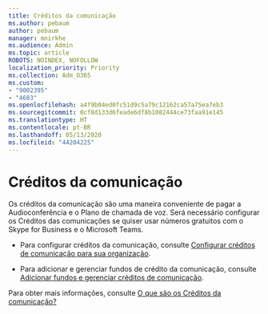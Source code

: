 ```yaml
---
title: Créditos da comunicação
ms.author: pebaum
author: pebaum
manager: mnirkhe
ms.audience: Admin
ms.topic: article
ROBOTS: NOINDEX, NOFOLLOW
localization_priority: Priority
ms.collection: Adm_O365
ms.custom:
- "9002395"
- "4683"
ms.openlocfilehash: a4f9b04ed0fc51d9c5a79c12162ca57a75ea7eb3
ms.sourcegitcommit: 0cf8d133d6feade6df8b1082444ce73faa91e145
ms.translationtype: HT
ms.contentlocale: pt-BR
ms.lasthandoff: 05/13/2020
ms.locfileid: "44204225"
---
```

# <a name="communication-credits"></a>Créditos da comunicação

Os créditos da comunicação são uma maneira conveniente de pagar a Audioconferência e o Plano de chamada de voz. Será necessário configurar os Créditos das comunicações se quiser usar números gratuitos com o Skype for Business e o Microsoft Teams.

- Para configurar créditos da comunicação, consulte [Configurar créditos de comunicação para sua organização](https://docs.microsoft.com/microsoftteams/set-up-communications-credits-for-your-organization). 

- Para adicionar e gerenciar fundos de crédito da comunicação, consulte [Adicionar fundos e gerenciar créditos de comunicação](https://docs.microsoft.com/microsoftteams/add-funds-and-manage-communications-credits). 

Para obter mais informações, consulte [O que são os Créditos da comunicação?](https://docs.microsoft.com/microsoftteams/what-are-communications-credits)
